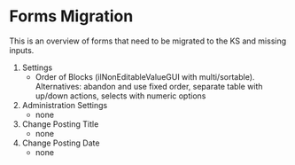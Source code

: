 # Forms Migration

This is an overview of forms that need to be migrated to the KS and missing inputs.

1. Settings
   - Order of Blocks (ilNonEditableValueGUI with multi/sortable). Alternatives: abandon and use fixed order, separate table with up/down actions, selects with numeric options
1. Administration Settings
   - none
1. Change Posting Title
   - none
1. Change Posting Date
   - none